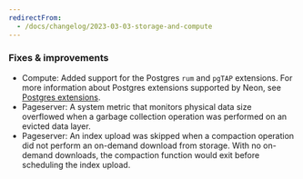 ```yaml
---
redirectFrom:
  - /docs/changelog/2023-03-03-storage-and-compute
---
```


### Fixes & improvements

- Compute: Added support for the Postgres `rum` and `pgTAP` extensions. For more information about Postgres extensions supported by Neon, see [Postgres extensions](/docs/extensions/pg-extensions/).
- Pageserver: A system metric that monitors physical data size overflowed when a garbage collection operation was performed on an evicted data layer.
- Pageserver: An index upload was skipped when a compaction operation did not perform an on-demand download from storage. With no on-demand downloads, the compaction function would exit before scheduling the index upload.
